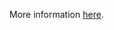 More information [here](https://docs.prismacloud.io/en/enterprise-edition/policy-reference/google-cloud-policies/google-cloud-networking-policies/bc-gcp-networking-2).
